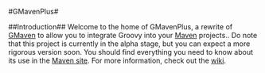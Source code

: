 #GMavenPlus#

##Introduction##
Welcome to the home of GMavenPlus, a rewrite of [GMaven](http://docs.codehaus.org/display/GMAVEN/Home) to allow you to integrate Groovy into your [Maven](http://maven.apache.org/) projects..
Do note that this project is currently in the alpha stage, but you can expect a more rigorous version soon.
You should find everything you need to know about its use in the [Maven site](http://keeganwitt.github.com/GMavenPlus/index.html).
For more information, check out the [wiki](http://github.com/keeganwitt/GMavenPlus/wiki).
